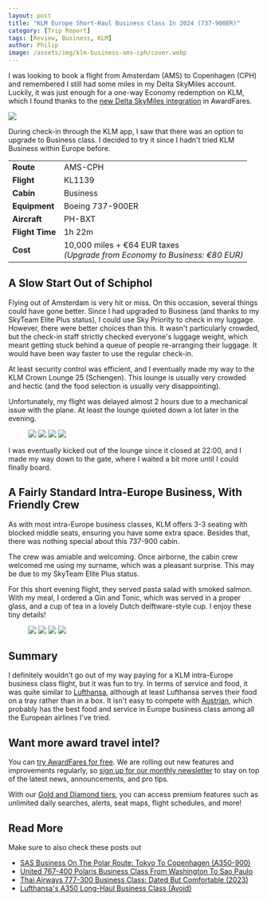 ```yaml
---
layout: post
title: "KLM Europe Short-Haul Business Class In 2024 (737-900ER)"
category: [Trip Report]
tags: [Review, Business, KLM]
author: Philip
image: /assets/img/klm-business-ams-cph/cover.webp
---
```


I was looking to book a flight from Amsterdam (AMS) to Copenhagen (CPH) and remembered I still had some miles in my Delta SkyMiles account. Luckily, it was just enough for a one-way Economy redemption on KLM, which I found thanks to the [new Delta SkyMiles integration](/introducing-delta/) in AwardFares.

<img src="/assets/img/klm-business-ams-cph/availability.webp" />

During check-in through the KLM app, I saw that there was an option to upgrade to Business class. I decided to try it since I hadn't tried KLM Business within Europe before.

<table>
<tr>
  <td><b>Route</b></td>
  <td>AMS-CPH</td>
</tr>
<tr>
  <td><b>Flight</b></td>
  <td>KL1139</td>
</tr>
<tr>
  <td><b>Cabin</b></td>
  <td>Business</td>
</tr>
<tr>
  <td><b>Equipment</b></td>
  <td>Boeing 737-900ER</td>
</tr>
<tr>
  <td><b>Aircraft</b></td>
  <td>PH-BXT</td>
</tr>
<tr>
  <td><b>Flight Time</b></td>
  <td>1h 22m</td>
</tr>
<tr>
  <td><b>Cost</b></td>
  <td>10,000 miles + €64 EUR taxes <br><i>(Upgrade from Economy to Business: €80 EUR)</i></td>
</tr>
</table>

## A Slow Start Out of Schiphol

Flying out of Amsterdam is very hit or miss. On this occasion, several things could have gone better. Since I had upgraded to Business (and thanks to my SkyTeam Elite Plus status), I could use Sky Priority to check in my luggage. However, there were better choices than this. It wasn't particularly crowded, but the check-in staff strictly checked everyone's luggage weight, which meant getting stuck behind a queue of people re-arranging their luggage. It would have been way faster to use the regular check-in.

At least security control was efficient, and I eventually made my way to the KLM Crown Lounge 25 (Schengen). This lounge is usually very crowded and hectic (and the food selection is usually very disappointing).

Unfortunately, my flight was delayed almost 2 hours due to a mechanical issue with the plane. At least the lounge quieted down a lot later in the evening.

<figure>
<img src="/assets/img/klm-business-ams-cph/lounge1.webp" />
<img src="/assets/img/klm-business-ams-cph/lounge2.webp" />
<img src="/assets/img/klm-business-ams-cph/lounge3.webp" />
<img src="/assets/img/klm-business-ams-cph/lounge4.webp" />
</figure>

I was eventually kicked out of the lounge since it closed at 22:00, and I made my way down to the gate, where I waited a bit more until I could finally board.

## A Fairly Standard Intra-Europe Business, With Friendly Crew

As with most intra-Europe business classes, KLM offers 3-3 seating with blocked middle seats, ensuring you have some extra space. Besides that, there was nothing special about this 737-900 cabin.

The crew was amiable and welcoming. Once airborne, the cabin crew welcomed me using my surname, which was a pleasant surprise. This may be due to my SkyTeam Elite Plus status.

For this short evening flight, they served pasta salad with smoked salmon. With my meal, I ordered a Gin and Tonic, which was served in a proper glass, and a cup of tea in a lovely Dutch delftware-style cup. I enjoy these tiny details!

<figure>
<img src="/assets/img/klm-business-ams-cph/meal1.webp" />
<img src="/assets/img/klm-business-ams-cph/meal2.webp" />
<img src="/assets/img/klm-business-ams-cph/tea.webp" />
<img src="/assets/img/klm-business-ams-cph/gt.webp" />
</figure>

## Summary

I definitely wouldn't go out of my way paying for a KLM intra-Europe business class flight, but it was fun to try. In terms of service and food, it was quite similar to [Lufthansa](https://blog.awardfares.com/lufthansa-business-class-to-lisbon/), although at least Lufthansa serves their food on a tray rather than in a box. It isn't easy to compete with [Austrian](https://blog.awardfares.com/austrian-short-haul-business/), which probably has the best food and service in Europe business class among all the European airlines I've tried.

## Want more award travel intel?

You can [try AwardFares for free](https://awardfares.com/). We are rolling out new features and improvements regularly, so [sign up for our monthly newsletter](https://awardfares.com/newsletter) to stay on top of the latest news, announcements, and pro tips.

With our [Gold and Diamond tiers](https://awardfares.com/pricing), you can access premium features such as unlimited daily searches, alerts, seat maps, flight schedules, and more!

## Read More

Make sure to also check these posts out

- [SAS Business On The Polar Route: Tokyo To Copenhagen (A350-900)](https://blog.awardfares.com/sas-business-tokyo-polar-route-a350/)
- [United 767-400 Polaris Business Class From Washington To Sao Paulo](https://blog.awardfares.com/united-polaris-review-2023/)
- [Thai Airways 777-300 Business Class: Dated But Comfortable (2023)](https://blog.awardfares.com/thai-business-review-2023/)
- [Lufthansa's A350 Long-Haul Business Class (Avoid)](https://blog.awardfares.com/lufthansa-long-haul-business-a350/)


<script type="application/ld+json">
{
  "@context": "https://schema.org/", 
  "@type": "Product", 
  "name": "KLM 737-900ER Business Class",
  "image": "https://blog.awardfares.com/assets/img/klm-europe-business-ams-cph/cover.webp",
  "description": "KLM's Europe Business Class (short-haul) on their Boeing 737-900ER.",
  "brand": {
    "@type": "Brand",
    "name": "KLM"
  },
  "aggregateRating": {
    "@type": "AggregateRating",
    "ratingValue": "4",
    "bestRating": "5",
    "worstRating": "1",
    "ratingCount": "1",
    "reviewCount": "1"
  },
  "review": {
    "@type": "Review",
    "name": "Wouldn't pay for it but fun to try, and does the job with points.",
    "reviewBody": "I recently flew from Amsterdam to Copenhagen on KLM's Business Class, using my Delta SkyMiles for a one-way Economy redemption, and later upgraded to Business. The check-in process at Schiphol was slow due to strict luggage weight checks, even though I had SkyTeam Elite Plus status and used Sky Priority. The KLM Crown Lounge 25 was crowded, and the food selection was underwhelming. My flight was delayed by almost 2 hours due to a mechanical issue, leading to an extended lounge stay.

The Business Class experience on the Boeing 737-900ER was standard for intra-Europe flights, with a 3-3 seating arrangement and blocked middle seats. The crew was exceptionally friendly, and the small details, like the Dutch delftware-style cup for my tea, were delightful. The meal, a pasta salad with smoked salmon, was decent, and the Gin and Tonic was served in a proper glass. Comparing it to other airlines, KLM's service and food were on par with Lufthansa but not as impressive as Austrian Airlines'. Overall, while enjoyable, I wouldn't specifically pay for KLM's intra-Europe Business Class again, but it was a nice experience to try.",
    "reviewRating": {
      "@type": "Rating",
      "ratingValue": "4",
      "bestRating": "5",
      "worstRating": "1"
    },
    "datePublished": "2024-01-05",
    "author": {"@type": "Person", "name": "Philip Bergqvist"},
    "publisher": {"@type": "Organization", "name": "AwardFares"}
  }
}
</script>